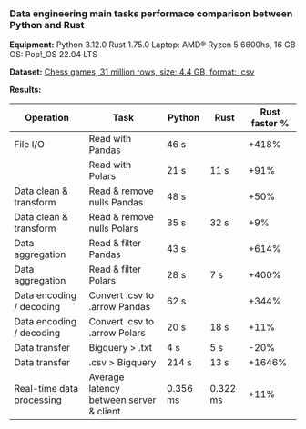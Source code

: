 ### Data engineering main tasks performace comparison between Python and Rust

**Equipment:**
Python 3.12.0
Rust 1.75.0
Laptop: AMD® Ryzen 5 6600hs, 16 GB
OS: Pop!_OS 22.04 LTS

**Dataset:** 
[Chess games, 31 million rows, size: 4.4 GB, format: .csv](https://www.kaggle.com/datasets/arevel/chess-games) 

**Results:**

| Operation | Task | Python | Rust | Rust faster % |
| --------- | ---- | -------- | ------ | ------ |
| File I/O  | Read with Pandas | 46 s | | +418% | 
|           | Read with Polars | 21 s | 11 s| +91% | 
| Data clean & transform | Read & remove nulls Pandas | 48 s || +50%
| Data clean & transform | Read & remove nulls Polars | 35 s | 32 s | +9%
| Data aggregation   | Read & filter Pandas | 43 s || +614%
| Data aggregation   | Read & filter Polars | 28 s | 7 s | +400%
| Data encoding / decoding | Convert .csv to .arrow Pandas | 62 s || +344% |
| Data encoding / decoding | Convert .csv to .arrow Polars | 20 s | 18 s | +11% |
| Data transfer | Bigquery > .txt | 4 s | 5 s | -20% 
| Data transfer | .csv > Bigquery | 214 s | 13 s | +1646% 
| Real-time data processing | Average latency between server & client | 0.356 ms | 0.322 ms | +11% |